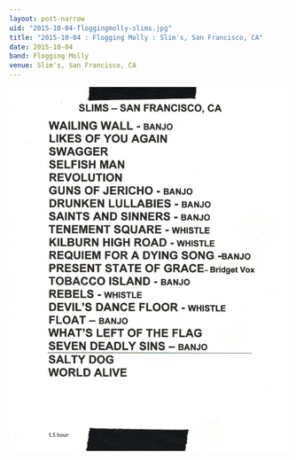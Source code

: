 ```yaml
---
layout: post-narrow
uid: "2015-10-04-floggingmolly-slims.jpg"
title: "2015-10-04 : Flogging Molly : Slim's, San Francisco, CA"
date: 2015-10-04
band: Flogging Molly
venue: Slim's, San Francisco, CA
---
```


<div class="showcase">
  <img src="/img/2015/10/20151004-FloggingMolly-Slims.jpg" alt="2015-10-04-floggingmolly-slims.jpg">
</div>
